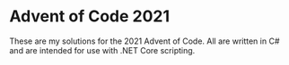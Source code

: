 # Advent of Code 2021

These are my solutions for the 2021 Advent of Code. All are written in C# and are intended for use with .NET Core scripting.

